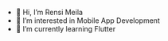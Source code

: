 - 👋 Hi, I’m Rensi Meila
- 👀 I’m interested in Mobile App Development
- 🌱 I’m currently learning Flutter

